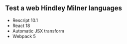 ## Test a web Hindley Milner languages

- Rescript 10.1
- React 18
- Automatic JSX transform
- Webpack 5
